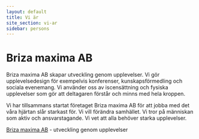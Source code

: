 ```yaml
---
layout: default
title: Vi är
site_section: vi-ar
sidebar: persons
---
```


# Briza maxima AB

Briza maxima AB skapar utveckling genom upplevelser. Vi gör upplevelsedesign för exempelvis konferenser, kunskapsförmedling och sociala evenemang. Vi använder oss av iscensättning och fysiska upplevelser som gör att deltagaren förstår och minns med hela kroppen.

Vi har tillsammans startat företaget Briza maxima AB för att jobba med det våra hjärtan slår starkast för. Vi vill förändra samhället. Vi tror på människan som aktiv och ansvarstagande. Vi vet att alla behöver starka upplevelser.

[Briza maxima AB](foeretaget) - utveckling genom upplevelser
